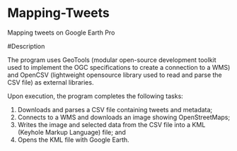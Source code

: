 # Mapping-Tweets
 Mapping tweets on Google Earth Pro

#Description

The program uses GeoTools (modular open-source development toolkit used to implement
the OGC specifications to create a connection to a WMS) and OpenCSV (lightweight opensource library used to read and parse the CSV file) as external libraries.

Upon execution, the program completes the following tasks:
1. Downloads and parses a CSV file containing tweets and metadata;
2. Connects to a WMS and downloads an image showing OpenStreetMaps;
3. Writes the image and selected data from the CSV file into a KML (Keyhole Markup
Language) file; and
4. Opens the KML file with Google Earth.
